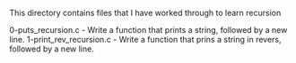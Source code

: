 This directory contains files that I have worked through to learn recursion

0-puts_recursion.c - Write a function that prints a string, followed by a new line.
1-print_rev_recursion.c - Write a function that prins a string in revers, followed by a new line.

